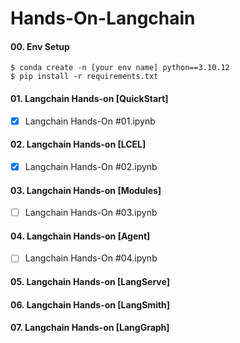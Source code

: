 # Hands-On-Langchain

#### 00. Env Setup
    $ conda create -n [your env name] python==3.10.12
    $ pip install -r requirements.txt

#### 01. Langchain Hands-on  [QuickStart]
- [x] Langchain Hands-On #01.ipynb
#### 02. Langchain Hands-on  [LCEL]
- [x] Langchain Hands-On #02.ipynb
#### 03. Langchain Hands-on  [Modules]
- [ ] Langchain Hands-On #03.ipynb
#### 04. Langchain Hands-on  [Agent]
- [ ] Langchain Hands-On #04.ipynb
#### 05. Langchain Hands-on  [LangServe]
#### 06. Langchain Hands-on  [LangSmith]
#### 07. Langchain Hands-on  [LangGraph]